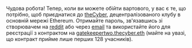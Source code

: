 Чудова робота! Тепер, коли ви можете обійти вартового, у вас є те, що потрібно, щоб приєднатися до [theCyber](https://etherscan.io/address/thecyber.eth#code), децентралізованого клубу в основній мережі Ethereum. Отримайте пароль, зв'язавшись зі створювачем на [reddit](https://www.reddit.com/user/0age) або через [email](mailto:0age@protonmail.com) та використайте його для реєстрації з контрактом на [gatekeepertwo.thecyber.eth](https://etherscan.io/address/gatekeepertwo.thecyber.eth#code) (майте на увазі, що контракт прийме лише перших 128 учасників).
